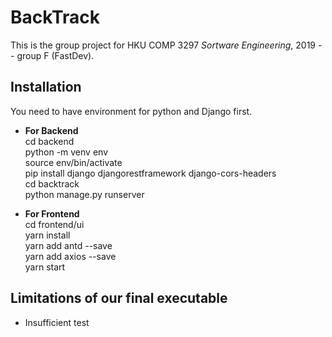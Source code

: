 # BackTrack
This is the group project for HKU COMP 3297 <em>Sortware Engineering</em>, 2019 -- group F (FastDev).
## Installation
You need to have environment for python and Django first.
*   **For Backend**  
    cd backend  
    python -m venv env  
    source env/bin/activate  
    pip install django djangorestframework   django-cors-headers  
    cd backtrack  
    python manage.py runserver  

*   **For Frontend**  
    cd frontend/ui  
    yarn install  
    yarn add antd --save  
    yarn add axios --save  
    yarn start  

## Limitations of our final executable
* Insufficient test
